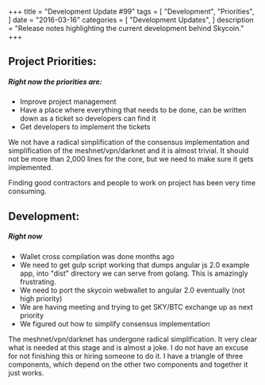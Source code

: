 +++
title = "Development Update #99"
tags = [
    "Development",
    "Priorities",
]
date = "2016-03-16"
categories = [
    "Development Updates",
]
description = "Release notes highlighting the current development behind Skycoin."
+++
## Project Priorities:

##### Right now the priorities are:
- Improve project management
- Have a place where everything that needs to be done, can be written down as a ticket so developers can find it
- Get developers to implement the tickets

We not have a radical simplification of the consensus implementation and simplification of the meshnet/vpn/darknet and it is almost trivial. It should not be more than 2,000 lines for the core, but we need to make sure it gets implemented.

Finding good contractors and people to work on project has been very time consuming.

## Development:

##### Right now
- Wallet cross compilation was done months ago
- We need to get gulp script working that dumps angular js 2.0 example app, into "dist" directory we can serve from golang. This is amazingly frustrating.
- We need to port the skycoin webwallet to angular 2.0 eventually (not high priority)
- We are having meeting and trying to get SKY/BTC exchange up as next priority
- We figured out how to simplify consensus implementation

The meshnet/vpn/darknet has undergone radical simplification. It very clear what is needed at this stage and is almost a joke. I do not have an excuse for not finishing this or hiring someone to do it. I have a triangle of three components, which depend on the other two components and together it just works.
